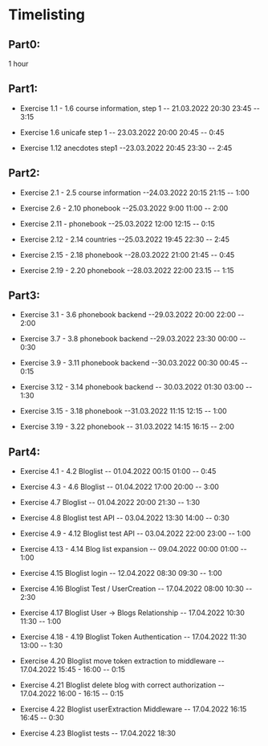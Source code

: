 # Timelisting

## Part0:

1 hour

## Part1:

- Exercise 1.1 - 1.6 course information, step 1
  -- 21.03.2022 20:30 23:45 -- 3:15

- Exercise 1.6 unicafe step 1
  -- 23.03.2022 20:00 20:45 -- 0:45

- Exercise 1.12 anecdotes step1
  --23.03.2022 20:45 23:30 -- 2:45

## Part2:

- Exercise 2.1 - 2.5 course information
  --24.03.2022 20:15 21:15 -- 1:00

- Exercise 2.6 - 2.10 phonebook
  --25.03.2022 9:00 11:00 -- 2:00

- Exercise 2.11 - phonebook
  --25.03.2022 12:00 12:15 -- 0:15

- Exercise 2.12 - 2.14 countries
  --25.03.2022 19:45 22:30 -- 2:45

- Exercise 2.15 - 2.18 phonebook
  --28.03.2022 21:00 21:45 -- 0:45

- Exercise 2.19 - 2.20 phonebook
  --28.03.2022 22:00 23.15 -- 1:15

## Part3:

- Exercise 3.1 - 3.6 phonebook backend
  --29.03.2022 20:00 22:00 -- 2:00

- Exercise 3.7 - 3.8 phonebook backend
  --29.03.2022 23:30 00:00 -- 0:30

- Exercise 3.9 - 3.11 phonebook backend
  --30.03.2022 00:30 00:45 -- 0:15

- Exercise 3.12 - 3.14 phonebook backend
  -- 30.03.2022 01:30 03:00 -- 1:30

- Exercise 3.15 - 3.18 phonebook
  --31.03.2022 11:15 12:15 -- 1:00

- Exercise 3.19 - 3.22 phonebook
  -- 31.03.2022 14:15 16:15 -- 2:00

## Part4:

- Exercise 4.1 - 4.2 Bloglist
  -- 01.04.2022 00:15 01:00 -- 0:45

- Exercise 4.3 - 4.6 Bloglist
  -- 01.04.2022 17:00 20:00 -- 3:00

- Exercise 4.7 Bloglist
  -- 01.04.2022 20:00 21:30 -- 1:30

- Exercise 4.8 Bloglist test API
  -- 03.04.2022 13:30 14:00 -- 0:30

- Exercise 4.9 - 4.12 Bloglist test API
  -- 03.04.2022 22:00 23:00 -- 1:00

- Exercise 4.13 - 4.14 Blog list expansion
  -- 09.04.2022 00:00 01:00 -- 1:00

- Exercise 4.15 Bloglist login
  -- 12.04.2022 08:30 09:30 -- 1:00

- Exercise 4.16 Bloglist Test / UserCreation
  -- 17.04.2022 08:00 10:30 -- 2:30

- Exercise 4.17 Bloglist User -> Blogs Relationship
  -- 17.04.2022 10:30 11:30 -- 1:00

- Exercise 4.18 - 4.19 Bloglist Token Authentication
  -- 17.04.2022 11:30 13:00 -- 1:30

- Exercise 4.20 Bloglist move token extraction to middleware
  -- 17.04.2022 15:45 - 16:00 -- 0:15

- Exercise 4.21 Bloglist delete blog with correct authorization
  -- 17.04.2022 16:00 - 16:15 -- 0:15

- Exercise 4.22 Bloglist userExtraction Middleware
  -- 17.04.2022 16:15 16:45 -- 0:30

- Exercise 4.23 Bloglist tests
  -- 17.04.2022 18:30 

